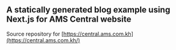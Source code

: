 ## A statically generated blog example using Next.js for AMS Central website
Source repository for [https://central.ams.com.kh](https://central.ams.com.kh/)
